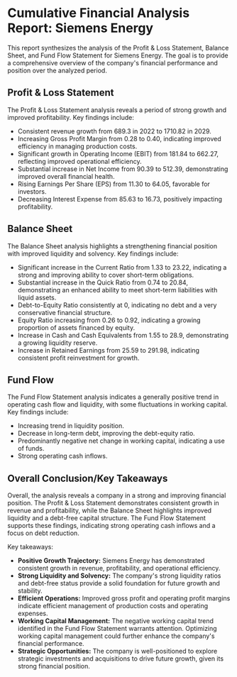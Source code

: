 # Cumulative Financial Analysis Report: Siemens Energy

This report synthesizes the analysis of the Profit & Loss Statement, Balance Sheet, and Fund Flow Statement for Siemens Energy. The goal is to provide a comprehensive overview of the company's financial performance and position over the analyzed period.

## Profit & Loss Statement

The Profit & Loss Statement analysis reveals a period of strong growth and improved profitability. Key findings include:

*   Consistent revenue growth from 689.3 in 2022 to 1710.82 in 2029.
*   Increasing Gross Profit Margin from 0.28 to 0.40, indicating improved efficiency in managing production costs.
*   Significant growth in Operating Income (EBIT) from 181.84 to 662.27, reflecting improved operational efficiency.
*   Substantial increase in Net Income from 90.39 to 512.39, demonstrating improved overall financial health.
*   Rising Earnings Per Share (EPS) from 11.30 to 64.05, favorable for investors.
*   Decreasing Interest Expense from 85.63 to 16.73, positively impacting profitability.

## Balance Sheet

The Balance Sheet analysis highlights a strengthening financial position with improved liquidity and solvency. Key findings include:

*   Significant increase in the Current Ratio from 1.33 to 23.22, indicating a strong and improving ability to cover short-term obligations.
*   Substantial increase in the Quick Ratio from 0.74 to 20.84, demonstrating an enhanced ability to meet short-term liabilities with liquid assets.
*   Debt-to-Equity Ratio consistently at 0, indicating no debt and a very conservative financial structure.
*   Equity Ratio increasing from 0.26 to 0.92, indicating a growing proportion of assets financed by equity.
*   Increase in Cash and Cash Equivalents from 1.55 to 28.9, demonstrating a growing liquidity reserve.
*   Increase in Retained Earnings from 25.59 to 291.98, indicating consistent profit reinvestment for growth.

## Fund Flow

The Fund Flow Statement analysis indicates a generally positive trend in operating cash flow and liquidity, with some fluctuations in working capital. Key findings include:

*   Increasing trend in liquidity position.
*   Decrease in long-term debt, improving the debt-equity ratio.
*   Predominantly negative net change in working capital, indicating a use of funds.
*   Strong operating cash inflows.

## Overall Conclusion/Key Takeaways

Overall, the analysis reveals a company in a strong and improving financial position. The Profit & Loss Statement demonstrates consistent growth in revenue and profitability, while the Balance Sheet highlights improved liquidity and a debt-free capital structure. The Fund Flow Statement supports these findings, indicating strong operating cash inflows and a focus on debt reduction.

Key takeaways:

*   **Positive Growth Trajectory:** Siemens Energy has demonstrated consistent growth in revenue, profitability, and operational efficiency.
*   **Strong Liquidity and Solvency:** The company's strong liquidity ratios and debt-free status provide a solid foundation for future growth and stability.
*   **Efficient Operations:** Improved gross profit and operating profit margins indicate efficient management of production costs and operating expenses.
*   **Working Capital Management:** The negative working capital trend identified in the Fund Flow Statement warrants attention. Optimizing working capital management could further enhance the company's financial performance.
*   **Strategic Opportunities:** The company is well-positioned to explore strategic investments and acquisitions to drive future growth, given its strong financial position.